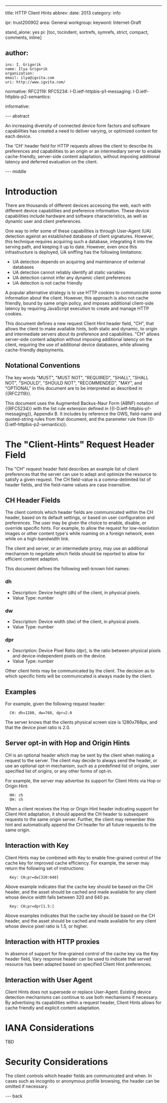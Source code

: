 ---
title: HTTP Client Hints
abbrev:
date: 2013
category: info

ipr: trust200902
area: General
workgroup:
keyword: Internet-Draft

stand_alone: yes
pi: [toc, tocindent, sortrefs, symrefs, strict, compact, comments, inline]

author:
 -
    ins: I. Grigorik
    name: Ilya Grigorik
    organization:
    email: ilya@igvita.com
    uri: http://www.igvita.com/

normative:
  RFC2119:
  RFC5234:
  I-D.ietf-httpbis-p1-messaging:
  I-D.ietf-httpbis-p2-semantics:

informative:


--- abstract

An increasing diversity of connected device form factors and software capabilities has created a need to deliver varying, or optimized content for each device.

The 'CH' header field for HTTP requests allows the client to describe its preferences and capabilities to an origin or an intermediary server to enable cache-friendly, server-side content adaptation, without imposing additional latency and deferred evaluation on the client.

--- middle

Introduction
============

There are thousands of different devices accessing the web, each with different device capabilities and preference information. These device capabilities include hardware and software characteristics, as well as dynamic user and client preferences.

One way to infer some of these capabilities is through User-Agent (UA) detection against an established database of client signatures. However, this technique requires acquiring such a database, integrating it into the serving path, and keeping it up to date. However, even once this infrastructure is deployed, UA sniffing has the following limitations:

  - UA detection depends on acquiring and maintenance of external databases
  - UA detection cannot reliably identify all static variables
  - UA detection cannot infer any dynamic client preferences
  - UA detection is not cache friendly

A popular alternative strategy is to use HTTP cookies to communicate some information about the client. However, this approach is also not cache friendly, bound by same origin policy, and imposes additional client-side latency by requiring JavaScript execution to create and manage HTTP cookies.

This document defines a new request Client Hint header field, "CH", that allows the client to make available hints, both static and dynamic, to origin and intermediate servers about its preference and capabilities. "CH" allows server-side content adaption without imposing additional latency on the client, requiring the use of additional device databases, while allowing cache-friendly deployments.


Notational Conventions
----------------------

The key words "MUST", "MUST NOT", "REQUIRED", "SHALL", "SHALL NOT",
"SHOULD", "SHOULD NOT", "RECOMMENDED", "MAY", and "OPTIONAL" in this
document are to be interpreted as described in {{RFC2119}}.

This document uses the Augmented Backus-Naur Form (ABNF) notation of
{{RFC5234}} with the list rule extension defined in
{{I-D.ietf-httpbis-p1-messaging}}, Appendix B. It includes by reference the
OWS, field-name and quoted-string rules from that document, and the
parameter rule from {{I-D.ietf-httpbis-p2-semantics}}.

The "Client-Hints" Request Header Field
===============================

The "CH" request header field describes an example list of client preferences that the server can use to adapt and optimize the resource to satisfy a given request. The CH field-value is a comma-delimited list of header fields, and the field-name values are case insensitive.

CH Header Fields
---------------

The client controls which header fields are communicated within the CH header, based on its default settings, or based on user configuration and preferences. The user may be given the choice to enable, disable, or override specific hints. For example, to allow the request for low-resolution images or other content type's while roaming on a foreign network, even while on a high-bandwidth link.

The client and server, or an intermediate proxy, may use an additional mechanism to negotiate which fields should be reported to allow for efficient content adaption.

This document defines the following well-known hint names:

### dh

- Description: Device height (dh) of the client, in physical pixels.
- Value Type: number

### dw

- Description: Device width (dw) of the client, in physical pixels.
- Value Type: number

### dpr

- Description: Device Pixel Ratio (dpr), is the ratio between physical pixels and device-independent pixels on the device.
- Value Type: number

Other client hints may be communicated by the client. The decision as to which specific hints will be communicated is always made by the client.


Examples
---------------

For example, given the following request header:

~~~
  CH: dh=1280, dw=768, dpr=2.0
~~~

The server knows that the clients physical screen size is 1280x768px, and that the device pixel ratio is 2.0.


Server opt-in with Hop and Origin Hints
---------------

CH is an optional header which may be sent by the client when making a request to the server. The client may decide to always send the header, or use an optional opt-in mechanism, such as a predefined list of origins, user specified list of origins, or any other forms of opt-in.

For example, the server may advertise its support for Client Hints via Hop or Origin Hint:

~~~
  HH: ch
  OH: ch
~~~

When a client receives the Hop or Origin Hint header indicating support for Client Hint adaptation, it should append the CH header to subsequent requests to the same origin server. Further, the client may remember this hint and automatically append the CH header for all future requests to the same origin.

Interaction with Key
---------------

Client Hints may be combined with Key to enable fine-grained control of the cache key for improved cache efficiency. For example, the server may return the following set of instructions:

~~~
  Key: CH;pr=dw[320:640]
~~~

Above example indicates that the cache key should be based on the CH header, and the asset should be cached and made available for any client whose device width falls between 320 and 640 px.

~~~
  Key: CH;pr=dpr[1.5:]
~~~

Above examples indicates that the cache key should be based on the CH header, and the asset should be cached and made available for any client whose device pixel ratio is 1.5, or higher.


Interaction with HTTP proxies
---------------

In absence of support for fine-grained control of the cache key via the Key header field, Vary response header can be used to indicate that served resource has been adapted based on specified Client Hint preferences.

Interaction with User Agent
---------------

Client Hints does not supersede or replace User-Agent. Existing device detection mechanisms can continue to use both mechanisms if necessary. By advertising its capabilities within a request header, Client Hints allows for cache friendly and explicit content adaptation.


IANA Considerations
===================

TBD


Security Considerations
=======================

The client controls which header fields are communicated and when. In cases such as incognito or anonymous profile browsing, the header can be omitted if necessary.


--- back
